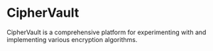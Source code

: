 # CipherVault
CipherVault is a comprehensive platform for experimenting with and implementing various encryption algorithms.
